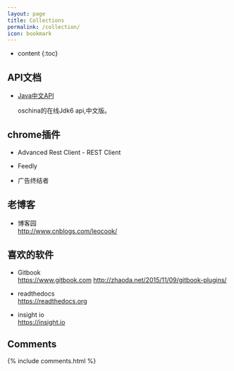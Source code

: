 ```yaml
---
layout: page
title: Collections
permalink: /collection/
icon: bookmark
---
```


* content
{:toc}

## API文档

* [Java中文API](http://tool.oschina.net/apidocs/apidoc?api=jdk-zh)
    
   oschina的在线Jdk6 api,中文版。

## chrome插件

* Advanced Rest Client - REST Client

* Feedly

* 广告终结者


## 老博客

* 博客园  
  http://www.cnblogs.com/leocook/


## 喜欢的软件

* Gitbook  
  https://www.gitbook.com
  http://zhaoda.net/2015/11/09/gitbook-plugins/

* readthedocs  
  https://readthedocs.org
  
* insight io  
  https://insight.io

## Comments

{% include comments.html %}


